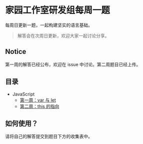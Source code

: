 # 家园工作室研发组每周一题

每周日更新一题，一起构建坚实的语言基础。

> 解答会在次周日更新，欢迎大家一起讨论分享。

## Notice

第一周的解答已经公布，欢迎在 issue 中讨论。第二周题目已经上传。

## 目录

+ JavaScript
  + [第一周：var 与 let](docs/puzzles/w1.md)
  + [第二周：this 的指向](docs/puzzles/w2.md)

## 如何使用？

请将自己的解答提交到题目下方的收集表中。
